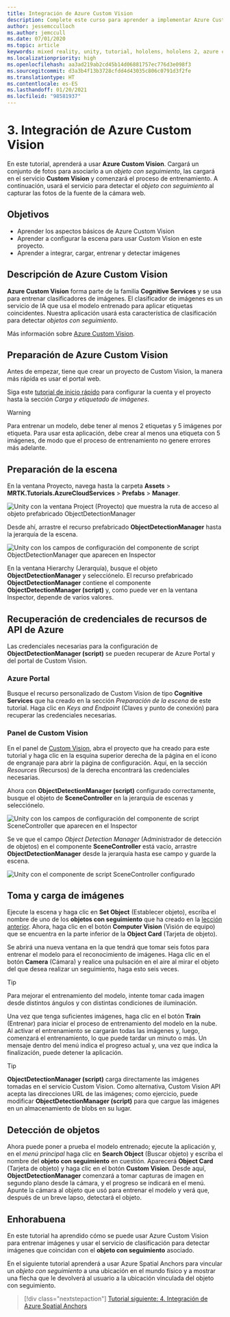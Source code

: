 ```yaml
---
title: Integración de Azure Custom Vision
description: Complete este curso para aprender a implementar Azure Custom Vision con una aplicación de realidad mixta de HoloLens 2.
author: jessemcculloch
ms.author: jemccull
ms.date: 07/01/2020
ms.topic: article
keywords: mixed reality, unity, tutorial, hololens, hololens 2, azure custom vision, azure cognitive services, azure cloud services, Windows 10
ms.localizationpriority: high
ms.openlocfilehash: aa3ad219ab2cd45b14d06881757ec776d3e098f3
ms.sourcegitcommit: d3a3b4f13b3728cfdd4d43035c806c0791d3f2fe
ms.translationtype: HT
ms.contentlocale: es-ES
ms.lasthandoff: 01/20/2021
ms.locfileid: "98581937"
---
```

# <a name="3-integrating-azure-custom-vision"></a>3. Integración de Azure Custom Vision

En este tutorial, aprenderá a usar **Azure Custom Vision**. Cargará un conjunto de fotos para asociarlo a un *objeto con seguimiento*, las cargará en el servicio **Custom Vision** y comenzará el proceso de entrenamiento. A continuación, usará el servicio para detectar el *objeto con seguimiento* al capturar las fotos de la fuente de la cámara web.

## <a name="objectives"></a>Objetivos

* Aprender los aspectos básicos de Azure Custom Vision
* Aprender a configurar la escena para usar Custom Vision en este proyecto.
* Aprender a integrar, cargar, entrenar y detectar imágenes

## <a name="understanding-azure-custom-vision"></a>Descripción de Azure Custom Vision

**Azure Custom Vision** forma parte de la familia **Cognitive Services** y se usa para entrenar clasificadores de imágenes. El clasificador de imágenes es un servicio de IA que usa el modelo entrenado para aplicar etiquetas coincidentes. Nuestra aplicación usará esta característica de clasificación para detectar *objetos con seguimiento*.

Más información sobre [Azure Custom Vision](/azure/cognitive-services/custom-vision-service/home).

## <a name="preparing-azure-custom-vision"></a>Preparación de Azure Custom Vision

Antes de empezar, tiene que crear un proyecto de Custom Vision, la manera más rápida es usar el portal web.

Siga este [tutorial de inicio rápido](/azure/cognitive-services/custom-vision-service/getting-started-build-a-classifier#choose-training-images) para configurar la cuenta y el proyecto hasta la sección *Carga y etiquetado de imágenes*.

> [!WARNING]
> Para entrenar un modelo, debe tener al menos 2 etiquetas y 5 imágenes por etiqueta. Para usar esta aplicación, debe crear al menos una etiqueta con 5 imágenes, de modo que el proceso de entrenamiento no genere errores más adelante.

## <a name="preparing-the-scene"></a>Preparación de la escena

En la ventana Proyecto, navega hasta la carpeta **Assets** > **MRTK.Tutorials.AzureCloudServices** > **Prefabs** > **Manager**.

![Unity con la ventana Project (Proyecto) que muestra la ruta de acceso al objeto prefabricado ObjectDetectionManager](images/mr-learning-azure/tutorial3-section4-step1-1.png)

Desde ahí, arrastre el recurso prefabricado **ObjectDetectionManager** hasta la jerarquía de la escena.

![Unity con los campos de configuración del componente de script ObjectDetectionManager que aparecen en Inspector](images/mr-learning-azure/tutorial3-section4-step1-2.png)

En la ventana Hierarchy (Jerarquía), busque el objeto **ObjectDetectionManager** y selecciónelo.
El recurso prefabricado **ObjectDetectionManager** contiene el componente **ObjectDetectionManager (script)** y, como puede ver en la ventana Inspector, depende de varios valores.

## <a name="retrieving-azure-api-resource-credentials"></a>Recuperación de credenciales de recursos de API de Azure

Las credenciales necesarias para la configuración de **ObjectDetectionManager (script)** se pueden recuperar de Azure Portal y del portal de Custom Vision.

### <a name="azure-portal"></a>Azure Portal

Busque el recurso personalizado de Custom Vision de tipo **Cognitive Services** que ha creado en la sección *Preparación de la escena* de este tutorial. Haga clic en *Keys and Endpoint* (Claves y punto de conexión) para recuperar las credenciales necesarias.

### <a name="custom-vision-dashboard"></a>Panel de Custom Vision

En el panel de [Custom Vision](https://www.customvision.ai/projects), abra el proyecto que ha creado para este tutorial y haga clic en la esquina superior derecha de la página en el icono de engranaje para abrir la página de configuración. Aquí, en la sección *Resources* (Recursos) de la derecha encontrará las credenciales necesarias.

Ahora con **ObjectDetectionManager (script)** configurado correctamente, busque el objeto de **SceneController** en la jerarquía de escenas y selecciónelo.

![Unity con los campos de configuración del componente de script SceneController que aparecen en el Inspector](images/mr-learning-azure/tutorial3-section4-step1-3.png)

Se ve que el campo *Object Detection Manager* (Administrador de detección de objetos) en el componente **SceneController** está vacío, arrastre **ObjectDetectionManager** desde la jerarquía hasta ese campo y guarde la escena.

![Unity con el componente de script SceneController configurado](images/mr-learning-azure/tutorial3-section4-step1-4.png)

## <a name="take-and-upload-images"></a>Toma y carga de imágenes

Ejecute la escena y haga clic en **Set Object** (Establecer objeto), escriba el nombre de uno de los **objetos con seguimiento** que ha creado en la [lección anterior](mr-learning-azure-02.md). Ahora, haga clic en el botón **Computer Vision** (Visión de equipo) que se encuentra en la parte inferior de la **Object Card** (Tarjeta de objeto).

Se abrirá una nueva ventana en la que tendrá que tomar seis fotos para entrenar el modelo para el reconocimiento de imágenes. Haga clic en el botón **Camera** (Cámara) y realice una pulsación en el aire al mirar el objeto del que desea realizar un seguimiento, haga esto seis veces.

> [!TIP]
> Para mejorar el entrenamiento del modelo, intente tomar cada imagen desde distintos ángulos y con distintas condiciones de iluminación.

Una vez que tenga suficientes imágenes, haga clic en el botón **Train** (Entrenar) para iniciar el proceso de entrenamiento del modelo en la nube. Al activar el entrenamiento se cargarán todas las imágenes y, luego, comenzará el entrenamiento, lo que puede tardar un minuto o más. Un mensaje dentro del menú indica el progreso actual y, una vez que indica la finalización, puede detener la aplicación.

> [!TIP]
> **ObjectDetectionManager (script)** carga directamente las imágenes tomadas en el servicio Custom Vision. Como alternativa, Custom Vision API acepta las direcciones URL de las imágenes; como ejercicio, puede modificar **ObjectDetectionManager (script)** para que cargue las imágenes en un almacenamiento de blobs en su lugar.

## <a name="detect-objects"></a>Detección de objetos

Ahora puede poner a prueba el modelo entrenado; ejecute la aplicación y, en el *menú principal* haga clic en **Search Object** (Buscar objeto) y escriba el nombre del **objeto con seguimiento** en cuestión. Aparecerá **Object Card** (Tarjeta de objeto) y haga clic en el botón **Custom Vision**. Desde aquí, **ObjectDetectionManager** comenzará a tomar capturas de imagen en segundo plano desde la cámara, y el progreso se indicará en el menú. Apunte la cámara al objeto que usó para entrenar el modelo y verá que, después de un breve lapso, detectará el objeto.

## <a name="congratulations"></a>Enhorabuena

En este tutorial ha aprendido cómo se puede usar Azure Custom Vision para entrenar imágenes y usar el servicio de clasificación para detectar imágenes que coincidan con el **objeto con seguimiento** asociado.

En el siguiente tutorial aprenderá a usar Azure Spatial Anchors para vincular un *objeto con seguimiento* a una ubicación en el mundo físico y a mostrar una flecha que le devolverá al usuario a la ubicación vinculada del objeto con seguimiento.

> [!div class="nextstepaction"]
> [Tutorial siguiente: 4. Integración de Azure Spatial Anchors](mr-learning-azure-04.md)